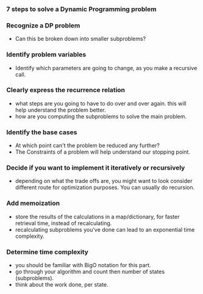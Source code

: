 ### 7 steps to solve a Dynamic Programming problem

### Recognize a DP problem

- Can this be broken down into smaller subproblems?

### Identify problem variables

- Identify which parameters are going to change, as you make a recursive call.

### Clearly express the recurrence relation

- what steps are you going to have to do over and over again. this will help understand the problem better.
- how are you computing the subproblems to solve the main problem.

### Identify the base cases

- At which point can't the problem be reduced any further?
- The Constraints of a problem will help understand our stopping point.

### Decide if you want to implement it iteratively or recursively

- depending on what the trade offs are, you might want to look consider different route for optimization purposes. You can usually do recursion.

### Add memoization

- store the results of the calculations in a map/dictionary, for faster retrieval time, instead of recalculating.
- recalculating subproblems you've done can lead to an exponential time complexity.

### Determine time complexity

- you should be familiar with BigO notation for this part. 
- go through your algorithm and count then number of states (subproblems).
- think about the work done, per state.
